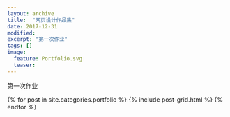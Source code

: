 ```yaml
---
layout: archive
title:  "网页设计作品集"
date: 2017-12-31
modified:
excerpt: "第一次作业"
tags: []
image: 
  feature: Portfolio.svg
  teaser:
---
```


第一次作业

<div class="tiles">
{% for post in site.categories.portfolio %}
  {% include post-grid.html %}
{% endfor %}
</div><!-- /.tiles 把所有categories 有 portfolio 的列出來-->


